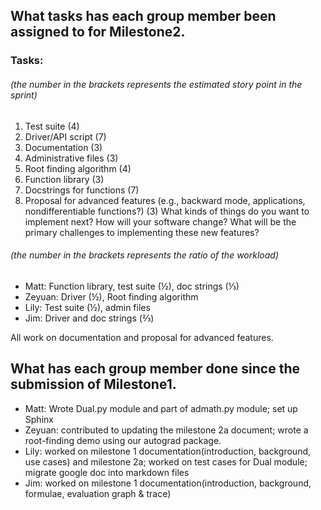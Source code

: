 ## What tasks has each group member been assigned to for Milestone2.

### Tasks: 

###### (the number in the brackets represents the estimated story point in the sprint)
1. Test suite (4)
2. Driver/API script (7)
3. Documentation (3)
4. Administrative files  (3)
5. Root finding algorithm (4)
6. Function library (3)
7. Docstrings for functions (7)
8. Proposal for advanced features (e.g., backward mode, applications, nondifferentiable functions?) (3) 
What kinds of things do you want to implement next? How will your software change? What will be the primary challenges to implementing these new features?

###### (the number in the brackets represents the ratio of the workload)
* Matt: Function library, test suite (½), doc strings (⅓)
* Zeyuan: Driver (½), Root finding algorithm
* Lily: Test suite (½),  admin files
* Jim: Driver and doc strings (⅔)

All work on documentation and proposal for advanced features.



## What has each group member done since the submission of Milestone1.

* Matt: Wrote Dual.py module and part of admath.py module; set up Sphinx
* Zeyuan: contributed to updating the milestone 2a document; wrote a root-finding demo using our autograd package.
* Lily: worked on milestone 1 documentation(introduction, background, use cases) and milestone 2a; worked on test cases for Dual module; migrate google doc into markdown files
* Jim: worked on milestone 1 documentation(introduction, background, formulae, evaluation graph & trace)
